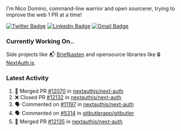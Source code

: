 
I'm Nico Domino, command-line warrior and open sourcerer, trying to improve the web 1 PR at a time!

[![Twitter Badge](https://img.shields.io/badge/-@ndom91-1ca0f1?style=flat-square&labelColor=1ca0f1&logo=twitter&logoColor=white&link=https://twitter.com/ndom91)](https://twitter.com/ndom91) [![Linkedin Badge](https://img.shields.io/badge/-ndom91-blue?style=flat-square&logo=Linkedin&logoColor=white&link=https://www.linkedin.com/in/ndom91/)](https://www.linkedin.com/in/ndom91/) [![Gmail Badge](https://img.shields.io/badge/-yo@ndo.dev-c14438?style=flat-square&logo=mail.ru&logoColor=white&link=mailto:yo@ndo.dev)](mailto:yo@ndo.dev)

### Currently Working On..

Side projects like 📬 [Briefkasten](https://briefkastenhq.com) and opensource libraries like 🔒 [NextAuth.js](https://github.com/nextauthjs/next-auth).

<!--START_SECTION_PROFILE_VIEWS:readme-info-->
<!--END_SECTION_PROFILE_VIEWS:readme-info-->

<!--START_SECTION_DAILY_COMMIT:readme-info-->
<!--END_SECTION_DAILY_COMMIT:readme-info-->

<!--START_SECTION_WEEKLY_COMMIT:readme-info-->
<!--END_SECTION_WEEKLY_COMMIT:readme-info-->

### Latest Activity

<!--START_SECTION:activity-->
1. 🎉 Merged PR [#12070](https://github.com/nextauthjs/next-auth/pull/12070) in [nextauthjs/next-auth](https://github.com/nextauthjs/next-auth)
2. ❌ Closed PR [#12132](https://github.com/nextauthjs/next-auth/pull/12132) in [nextauthjs/next-auth](https://github.com/nextauthjs/next-auth)
3. 🗣 Commented on [#11197](https://github.com/nextauthjs/next-auth/pull/11197#issuecomment-2442364461) in [nextauthjs/next-auth](https://github.com/nextauthjs/next-auth)
4. 🗣 Commented on [#5314](https://github.com/gitbutlerapp/gitbutler/issues/5314#issuecomment-2442353796) in [gitbutlerapp/gitbutler](https://github.com/gitbutlerapp/gitbutler)
5. 🎉 Merged PR [#12135](https://github.com/nextauthjs/next-auth/pull/12135) in [nextauthjs/next-auth](https://github.com/nextauthjs/next-auth)
<!--END_SECTION:activity-->
